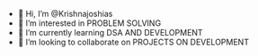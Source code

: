 - 👋 Hi, I’m @Krishnajoshias
- 👀 I’m interested in PROBLEM SOLVING
- 🌱 I’m currently learning DSA AND DEVELOPMENT
- 💞️ I’m looking to collaborate on PROJECTS ON DEVELOPMENT

<!---
Krishnajoshias/Krishnajoshias is a ✨ special ✨ repository because its `README.md` (this file) appears on your GitHub profile.
You can click the Preview link to take a look at your changes.
--->
